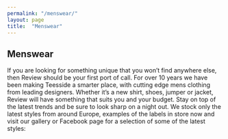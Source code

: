 ```yaml
---
permalink: "/menswear/"
layout: page
title:  "Menswear"
---
```

 <section class="page-section" id="menswear">
    <div class="container">
<h2 class="section-heading text-uppercase">Menswear</h2>
<p>If you are looking for something unique that you won’t find anywhere else, then Review should be your first port of call. For over 10 years we have been making Teesside a smarter place, with cutting edge mens clothing from leading designers. Whether it’s a new shirt, shoes, jumper or jacket, Review will have something that suits you and your budget. Stay on top of the latest trends and be sure to look sharp on a night out. We stock only the latest styles from around Europe, examples of the labels in store now and visit our gallery or Facebook page for a selection of some of the latest styles:</p>
</div>
</section>